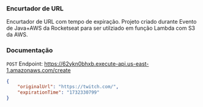 ### Encurtador de URL
Encurtador de URL com tempo de expiração.
Projeto criado durante Evento de Java+AWS da Rocketseat para ser utilziado em função Lambda com S3 da AWS.

### Documentação
`POST`
Endpoint: https://62ykn0bhxb.execute-api.us-east-1.amazonaws.com/create
``` json
{
	"originalUrl": "https://twitch.com/",
	"expirationTime": "1732330799"
}
```

